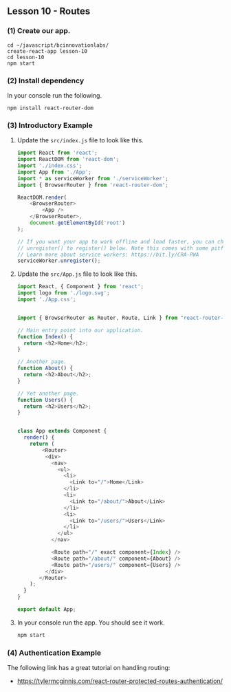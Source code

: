 ## Lesson 10 - Routes
### (1) Create our app.
  ```
  cd ~/javascript/bcinnovationlabs/
  create-react-app lesson-10
  cd lesson-10
  npm start
  ```

### (2) Install dependency

In your console run the following.

```
npm install react-router-dom
```

### (3) Introductory Example

1. Update the ``src/index.js`` file to look like this.

    ```js
    import React from 'react';
    import ReactDOM from 'react-dom';
    import './index.css';
    import App from './App';
    import * as serviceWorker from './serviceWorker';
    import { BrowserRouter } from 'react-router-dom';

    ReactDOM.render(
        <BrowserRouter>
            <App />
        </BrowserRouter>,
        document.getElementById('root')
    );

    // If you want your app to work offline and load faster, you can change
    // unregister() to register() below. Note this comes with some pitfalls.
    // Learn more about service workers: https://bit.ly/CRA-PWA
    serviceWorker.unregister();
    ```

2. Update the ``src/App.js`` file to look like this.

    ```js
    import React, { Component } from 'react';
    import logo from './logo.svg';
    import './App.css';


    import { BrowserRouter as Router, Route, Link } from "react-router-dom";

    // Main entry point into our application.
    function Index() {
      return <h2>Home</h2>;
    }

    // Another page.
    function About() {
      return <h2>About</h2>;
    }

    // Yet another page.
    function Users() {
      return <h2>Users</h2>;
    }


    class App extends Component {
      render() {
        return (
            <Router>
             <div>
               <nav>
                 <ul>
                   <li>
                     <Link to="/">Home</Link>
                   </li>
                   <li>
                     <Link to="/about/">About</Link>
                   </li>
                   <li>
                     <Link to="/users/">Users</Link>
                   </li>
                 </ul>
               </nav>

               <Route path="/" exact component={Index} />
               <Route path="/about/" component={About} />
               <Route path="/users/" component={Users} />
             </div>
           </Router>
        );
      }
    }

    export default App;
    ```

3. In your console run the app. You should see it work.

    ```bash
    npm start
    ```

### (4) Authentication Example

The following link has a great tutorial on handling routing:

* https://tylermcginnis.com/react-router-protected-routes-authentication/
